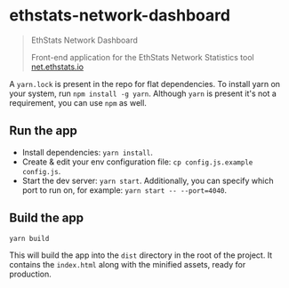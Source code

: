 # ethstats-network-dashboard

> EthStats Network Dashboard
>
> Front-end application for the EthStats Network Statistics tool [net.ethstats.io](https://net.ethstats.io/)

A `yarn.lock` is present in the repo for flat dependencies. To install yarn on your system, run `npm install -g yarn`.
Although `yarn` is present it's not a requirement, you can use `npm` as well.

## Run the app

* Install dependencies: `yarn install`.
* Create & edit your env configuration file: `cp config.js.example config.js`.
* Start the dev server: `yarn start`. Additionally, you can specify which port to run on, for example: `yarn start -- --port=4040`.

## Build the app
```yarn build```

This will build the app into the `dist` directory in the root of the project. It contains the `index.html` along with the minified assets, ready for production.

